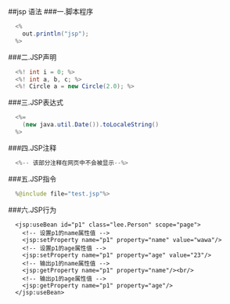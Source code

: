 ##jsp 语法
###一.脚本程序
```java
  <%
    out.println("jsp");
  %>
```
###二.JSP声明
```java
  <%! int i = 0; %> 
  <%! int a, b, c; %> 
  <%! Circle a = new Circle(2.0); %> 
```
###三.JSP表达式
```java
  <%= 
    (new java.util.Date()).toLocaleString()
  %>
```
###四.JSP注释
```java
  <%-- 该部分注释在网页中不会被显示--%> 
```
###五.JSP指令
```java
  %@include file="test.jsp"%>
```
###六.JSP行为
```
  <jsp:useBean id="p1" class="lee.Person" scope="page">
  	<!-- 设置p1的name属性值 -->
  	<jsp:setProperty name="p1" property="name" value="wawa"/>
  	<!-- 设置p1的age属性值 -->
  	<jsp:setProperty name="p1" property="age" value="23"/>
  	<!-- 输出p1的name属性值 -->
  	<jsp:getProperty name="p1" property="name"/><br/>
  	<!-- 输出p1的age属性值 -->
  	<jsp:getProperty name="p1" property="age"/>
  </jsp:useBean>
```
